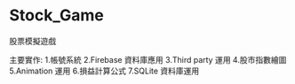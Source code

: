 # Stock_Game

股票模擬遊戲

主要實作:
1.帳號系統
2.Firebase 資料庫應用
3.Third party 運用
4.股市指數繪圖
5.Animation 運用
6.損益計算公式
7.SQLite 資料庫運用
